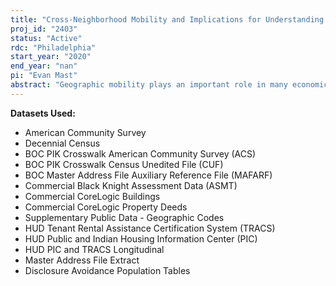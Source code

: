 ```yaml
---
title: "Cross-Neighborhood Mobility and Implications for Understanding Cities, Neighborhoods, and the Effectiveness of Place-Based Policies"
proj_id: "2403"
status: "Active"
rdc: "Philadelphia"
start_year: "2020"
end_year: "nan"
pi: "Evan Mast"
abstract: "Geographic mobility plays an important role in many economic issues, and thus mobility across metropolitan areas, states, and countries has been widely studied. Recent research increasingly suggests that mobility across neighborhoods is also important, for example in determining the effectiveness of place-based revitalization programs (Busso, Gregory, and Kline 2013) and influencing the long-term educational attainment and earnings of children (Chetty, Hendren, and Katz 2016; Chetty and Hendren 2018a,b; Chyn 2018). Yet despite this importance, studying cross-neighborhood mobility and its implications for individual outcomes has been challenging because of data limitations. This project combines data from the Census 2000 and 2010, American Community Surveys 2005-2018, and Master Address File (MAF) to obtain longitudinal individual observations with detailed location information, demographic characteristics, and outcomes. We first explore how different types of individuals move across different types of neighborhoods and how these mobility patterns shape individuals' longitudinal exposure to neighborhood characteristics such as poverty and segregation. We expect that mobility will lead to exposure measures that differ from measures using cross-sectional data. We then study the role of individual mobility in neighborhood change, and we expect this will reveal that neighborhoods are more dynamic than usually assumed. Finally, we use these data to study the effectiveness of place-based treatments for incumbent and future residents. Overall, our results will improve understanding of cross-neighborhood mobility, gentrification and neighborhood decline, and the effectiveness and distributional consequences of place-based treatments."
---
```


**Datasets Used:**

  - American Community Survey 
  - Decennial Census 
  - BOC PIK Crosswalk American Community Survey (ACS) 
  - BOC PIK Crosswalk Census Unedited File (CUF) 
  - BOC Master Address File Auxiliary Reference File (MAFARF) 
  - Commercial Black Knight Assessment Data (ASMT) 
  - Commercial CoreLogic Buildings 
  - Commercial CoreLogic Property Deeds 
  - Supplementary Public Data - Geographic Codes 
  - HUD Tenant Rental Assistance Certification System (TRACS) 
  - HUD Public and Indian Housing Information Center (PIC) 
  - HUD PIC and TRACS Longitudinal 
  - Master Address File Extract 
  - Disclosure Avoidance Population Tables 

